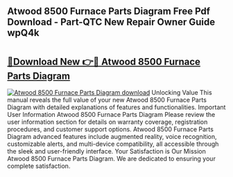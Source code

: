 ## Atwood 8500 Furnace Parts Diagram Free Pdf Download - Part-QTC New Repair Owner Guide wpQ4k

# <h2><a href="http://dfhl23.blite.top/?on=Atwood+8500+Furnace+Parts+Diagram">🔗Download New 👉🔴 Atwood 8500 Furnace Parts Diagram</a></h2>

[![Atwood 8500 Furnace Parts Diagram download](https://i.imgur.com/lujVjoI.png)](http://dfhl23.blite.top/?on=Atwood+8500+Furnace+Parts+Diagram)
Unlocking Value This manual reveals the full value of your new Atwood 8500 Furnace Parts Diagram with detailed explanations of features and functionalities. Important User Information Atwood 8500 Furnace Parts Diagram Please review the user information section for details on warranty coverage, registration procedures, and customer support options. Atwood 8500 Furnace Parts Diagram advanced features include augmented reality, voice recognition, customizable alerts, and multi-device compatibility, all accessible through the sleek and user-friendly interface. Your Satisfaction is Our Mission Atwood 8500 Furnace Parts Diagram. We are dedicated to ensuring your complete satisfaction.
